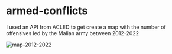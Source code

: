 # armed-conflicts

I used an API from ACLED to get create a map with the number of offensives led by the Malian army between 2012-2022

![map-2012-2022](https://t.co/vMK3HRU5up)
